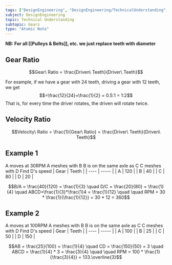 ```yaml
---
tags: ["DesignEngineering", "DesignEngineering/TechnicalUnderstanding", "DesignEngineering/TechnicalUnderstanding/Gears"]
subject: DesignEngineering
topic: Technical Understanding
subtopic: Gears
type: "Atomic Note"
---
```


**NB: For all [[Pulleys & Belts]], etc. we just replace teeth with diameter**

## Gear Ratio
$$Gear\ Ratio = \frac{Driven\ Teeth}{Driver\ Teeth}$$

For example, if we have a gear with 24 teeth, driving a gear with 12 teeth, we get
$$=\frac{12}{24}=\frac{1}{2} = 0.5:1 = 1:2$$
That is, for every time the driver rotates, the driven will rotate twice.

## Velocity Ratio
$$Velocity\ Ratio = \frac{1}{Gear\ Ratio} = \frac{Driver\ Teeth}{Driven\ Teeth}$$


## Example 1
A moves at 30RPM
A meshes with B
B is on the same axle as C
C meshes with D
Find D's speed
| Gear | Teeth |
| ---- | ----- |
| A    | 120   |
| B    | 40    |
| C    | 80    |
| D    | 20    |

$$B/A = \frac{40}{120} = \frac{1}{3} \quad D/C = \frac{20}{80} = \frac{1}{4} \quad ABCD=\frac{1}{3}*\frac{1}4 = \frac{1}{12} \quad \quad RPM = 30 * \frac{1}{\frac{1}{12}} = 30 * 12 = 360$$

## Example 2
A moves at 100RPM
A meshes with B
B is on the same axle as C
C meshes with D
Find D's speed
| Gear | Teeth |
| ---- | ----- |
| A    | 100   |
| B    | 25    |
| C    | 50    |
| D    | 150      |

$$AB = \frac{25}{100} = \frac{1}{4} \quad CD = \frac{150}{50} = 3 \quad ABCD = \frac{1}{4} * 3 = \frac{3}{4} \quad \quad RPM = 100 * \frac{1}{\frac{3}{4}} = 133.\overline{3}$$